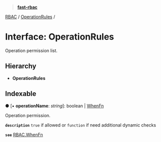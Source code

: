 > **[fast-rbac](../README.md)**

[RBAC](../README.md) / [OperationRules](rbac.operationrules.md) /

# Interface: OperationRules

Operation permission list.

## Hierarchy

* **OperationRules**

## Indexable

● \[▪ **operationName**: *string*\]: boolean | [WhenFn](../README.md#static-whenfn)

Operation permission.

**`description`** `true` if allowed or `function` if need additional dynamic checks

**`see`** [RBAC.WhenFn](../README.md#static-whenfn)